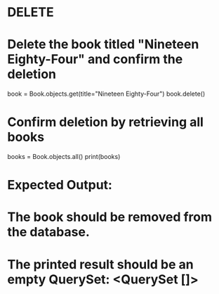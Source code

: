 # DELETE
# Delete the book titled "Nineteen Eighty-Four" and confirm the deletion
book = Book.objects.get(title="Nineteen Eighty-Four")
book.delete()

# Confirm deletion by retrieving all books
books = Book.objects.all()
print(books)

# Expected Output:
# The book should be removed from the database.
# The printed result should be an empty QuerySet: <QuerySet []>

